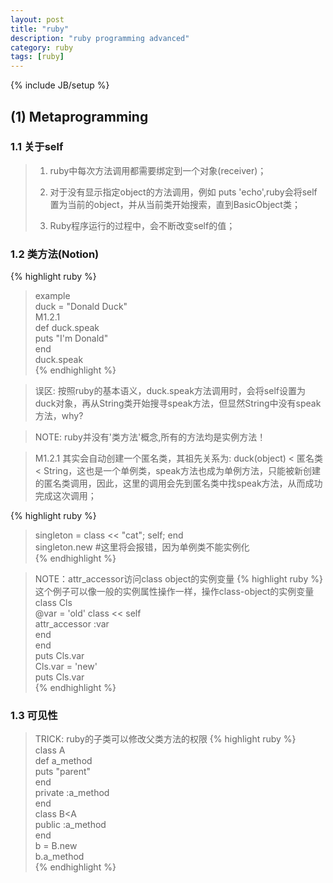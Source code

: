 ```yaml
---
layout: post  
title: "ruby"  
description: "ruby programming advanced"  
category: ruby  
tags: [ruby]
---
```

{% include JB/setup %}


## (1) Metaprogramming
### 1.1 关于self
> 1. ruby中每次方法调用都需要绑定到一个对象(receiver)；
> 
> 2. 对于没有显示指定object的方法调用，例如 puts 'echo',ruby会将self置为当前的object，并从当前类开始搜索，直到BasicObject类；
> 
> 3. Ruby程序运行的过程中，会不断改变self的值；

### 1.2 类方法(Notion)
{% highlight ruby %}
 > example  
 > duck = "Donald Duck"  
 > M1.2.1  
 > def duck.speak  
 >   puts "I'm Donald"  
 > end  
 > duck.speak  
{% endhighlight %}

 > 误区: 按照ruby的基本语义，duck.speak方法调用时，会将self设置为duck对象，再从String类开始搜寻speak方法，但显然String中没有speak方法，why?  
 
 > NOTE: ruby并没有'类方法'概念,所有的方法均是实例方法！  
 
 > M1.2.1 其实会自动创建一个匿名类，其祖先关系为: duck(object) < 匿名类 < String，这也是一个单例类，speak方法也成为单例方法，只能被新创建的匿名类调用，因此，这里的调用会先到匿名类中找speak方法，从而成功完成这次调用； 
  
{% highlight ruby %} 
 > singleton = class << "cat"; self; end  
 > singleton.new #这里将会报错，因为单例类不能实例化  
{% endhighlight %}

 > NOTE：attr_accessor访问class object的实例变量
{% highlight ruby %} 
 > 这个例子可以像一般的实例属性操作一样，操作class-object的实例变量
 > class Cls  
 >   @var = 'old' 
 >   class << self  
 >     attr_accessor :var  
 >   end  
 > end  
 > puts Cls.var  
 > Cls.var = 'new'  
 > puts Cls.var  
{% endhighlight %}

### 1.3 可见性
> TRICK: ruby的子类可以修改父类方法的权限
{% highlight ruby %}  
class A  
  def a_method  
    puts "parent"  
  end  
  private :a_method  
end  
class B<A  
  public :a_method  
end  
b = B.new  
b.a_method  
{% endhighlight %}






